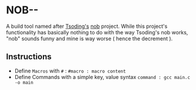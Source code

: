 # NOB--
A build tool named after [Tsoding's](https://github.com/tsoding) [nob](https://github.com/tsoding/nobuild) project. While this project's functionality 
has basically nothing to do with the way Tsoding's nob works, "nob" sounds funny and mine is way worse ( hence the decrement ).

## Instructions
- Define ``` Macros ``` with ``` # ``` : ``` #macro : macro content ```
- Define Commands with a simple key, value syntax ``` command : gcc main.c -o main ```
